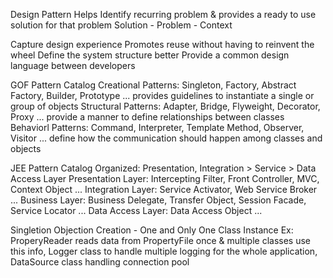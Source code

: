Design Pattern
Helps Identify recurring problem & provides a ready to use solution for that problem
Solution - Problem - Context

Capture design experience
Promotes reuse without having to reinvent the wheel
Define the system structure better
Provide a common design language between developers

GOF Pattern Catalog
    Creational Patterns: Singleton, Factory, Abstract Factory, Builder, Prototype ...
        provides guidelines to instantiate a single or group of objects
    Structural Patterns: Adapter, Bridge, Flyweight, Decorator, Proxy ...
        provide a manner to define relationships between classes
    Behaviorl Patterns: Command, Interpreter, Template Method, Observer, Visitor ...
        define how the communication should happen among classes and objects

JEE Pattern Catalog
    Organized: Presentation, Integration > Service > Data Access Layer
    Presentation Layer: Intercepting Filter, Front Controller, MVC, Context Object ...
    Integration Layer: Service Activator, Web Service Broker ...
    Business Layer: Business Delegate, Transfer Object, Session Facade, Service Locator ...
    Data Access Layer: Data Access Object ...

Singletion 
    Objection Creation - One and Only One Class Instance
    Ex: ProperyReader reads data from PropertyFile once & multiple classes use this info, 
        Logger class to handle multiple logging for the whole application, 
        DataSource class handling connection pool

        